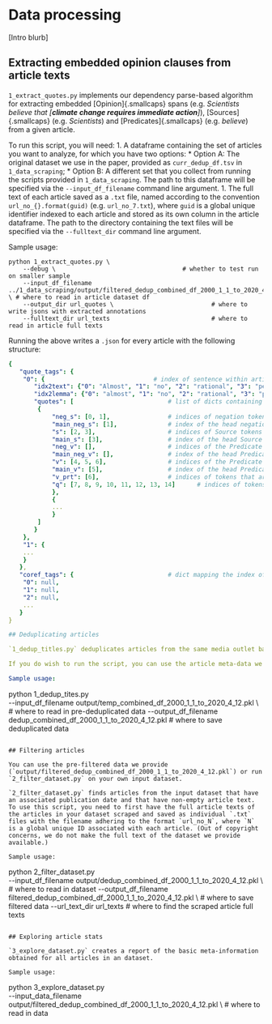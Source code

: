 # Data processing

[Intro blurb] 

## Extracting embedded opinion clauses from article texts

`1_extract_quotes.py` implements our dependency parse-based algorithm for extracting embedded [Opinion]{.smallcaps} spans (e.g. *Scientists believe that [**climate change requires immediate action**]*), [Sources]{.smallcaps} (e.g. *Scientists*) and [Predicates]{.smallcaps} (e.g. *believe*) from a given article. 

To run this script, you will need:
	1. A dataframe containing the set of articles you want to analyze, for which you have two options:
		* Option A: The original dataset we use in the paper, provided as `curr_dedup_df.tsv` in `1_data_scraping`;
		* Option B: A different set that you collect from running the scripts provided in `1_data_scraping`.
	The path to this dataframe will be specified via the `--input_df_filename` command line argument.
	1. The full text of each article saved as a `.txt` file, named according to the convention `url_no_{}.format(guid)` (e.g. `url_no_7.txt`), where `guid` is a global unique identifier indexed to each article and stored as its own column in the article dataframe. The path to the directory containing the text files will be specified via the `--fulltext_dir` command line argument.

Sample usage:

```
python 1_extract_quotes.py \
	--debug \ 									# whether to test run on smaller sample 
	--input_df_filename ../1_data_scraping/output/filtered_dedup_combined_df_2000_1_1_to_2020_4_12.pkl \ # where to read in article dataset df
	--output_dir url_quotes \ 							# where to write jsons with extracted annotations
	--fulltext_dir url_texts 							# where to read in article full texts
```

Running the above writes a `.json` for every article with the following structure:

```yaml
{
   "quote_tags": {
	"0": {								# index of sentence within article, as a `str`
	   "idx2text": {"0": "Almost", "1": "no", "2": "rational", "3": "people", ... }, 	# dict mapping each token's index within the sentence to the token's text
	   "idx2lemma": {"0": "almost", "1": "no", "2": "rational", "3": "person", ...},  	# dict mapping each token's index within the sentence to the token's lemmatized text
	   "quotes": [							# list of dicts containing annotations for all (Source, Predicate, Opinion) tuples (plus additional modifiers) that occur in the sentence
		{
			"neg_s": [0, 1],				# indices of negation tokens modifying the Source (e.g. "**Almost no** rational people would point out that climate change is a hoax.")
			"main_neg_s": [1],				# index of the head negation token modifying the Source (e.g. "Almost **no** rational people would point out that climate change is a hoax.")    
			"s": [2, 3],					# indices of Source tokens (e.g. "Almost no **rational people** would point out that climate change is a hoax.")
			"main_s": [3],					# index of the head Source token (e.g. "Almost no rational **people** would point out that climate change is a hoax.")
			"neg_v": [],					# indices of the Predicate negation tokens
			"main_neg_v": [],				# index of the head Predicate negation token
			"v": [4, 5, 6],					# indices of the Predicate tokens (e.g. "Almost no rational people **would point out** that climate change is a hoax.")
			"main_v": [5],					# index of the head Predicate token (e.g. "Almost no rational people would **point** out that climate change is a hoax.")
			"v_prt": [6],					# indices of tokens that are particles attached to the Predicate (e.g. "Almost no rational people would point **out** that climate change is a hoax.")
			"q": [7, 8, 9, 10, 11, 12, 13, 14]		# indices of tokens that are part of the embedded Opinion
		    },
		    { 
			...
		    }
		]
 	   }
	},
	"1": {
	...
	}
   },
   "coref_tags": {							# dict mapping the index of each token in the document to its co-refering string, if present
	"0": null,
	"1": null,
	"2": null,
	...
   }
}

## Deduplicating articles

`1_dedup_titles.py` deduplicates articles from the same media outlet based on their publish dates and the edit distance of their associated titles, after regularization. You can use the deduplicated output we provide (`output/dedup_combined_df_2000_1_1_to_2020_4_12.pkl`) directly, without running the deduplication script (which can be slow). 

If you do wish to run the script, you can use the article meta-data we provide (`output/temp_combined_df_2000_1_1_to_2020_4_12.pkl`) or your own output from `0_get_urls.py` as input. 

Sample usage:
```
python 1_dedup_tites.py \
	--input_df_filename output/temp_combined_df_2000_1_1_to_2020_4_12.pkl \	# where to read in pre-deduplicated data
	--output_df_filename dedup_combined_df_2000_1_1_to_2020_4_12.pkl	# where to save deduplicated data
```

## Filtering articles

You can use the pre-filtered data we provide (`output/filtered_dedup_combined_df_2000_1_1_to_2020_4_12.pkl`) or run `2_filter_dataset.py` on your own input dataset.

`2_filter_dataset.py` finds articles from the input dataset that have an associated publication date and that have non-empty article text. To use this script, you need to first have the full article texts of the articles in your dataset scraped and saved as individual `.txt` files with the filename adhering to the format `url_no_N`, where `N` is a global unique ID associated with each article. (Out of copyright concerns, we do not make the full text of the dataset we provide available.) 

Sample usage:
```
python 2_filter_dataset.py \
	--input_df_filename output/dedup_combined_df_2000_1_1_to_2020_4_12.pkl \	# where to read in dataset
	--output_df_filename filtered_dedup_combined_df_2000_1_1_to_2020_4_12.pkl \	# where to save filtered data
	--url_text_dir url_texts 							# where to find the scraped article full texts
```

## Exploring article stats

`3_explore_dataset.py` creates a report of the basic meta-information obtained for all articles in an dataset.

Sample usage:
```
python 3_explore_dataset.py \
	--input_data_filename  output/filtered_dedup_combined_df_2000_1_1_to_2020_4_12.pkl \	# where to read in data
```